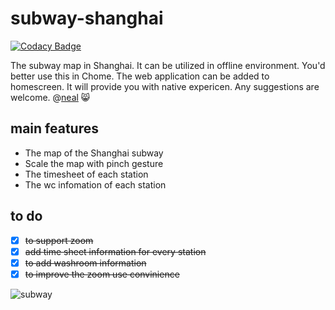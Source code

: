 # subway-shanghai

[![Codacy Badge](https://api.codacy.com/project/badge/Grade/4070ff787b7d4da5a494756242686fd8)](https://www.codacy.com/app/neal1991/subway-shanghai?utm_source=github.com&utm_medium=referral&utm_content=neal1991/subway-shanghai&utm_campaign=badger)


The subway map in Shanghai. It can be utilized in offline environment. You'd better use this in Chome. The web application can be added to homescreen. It will provide you with native expericen. Any suggestions are welcome. @[neal](mailto:bing.ecnu@gmail.com) :smile_cat:

## main features
* The map of the Shanghai subway
* Scale the map with pinch gesture
* The timesheet of each station
* The wc infomation of each station

## to do    

- [x] ~~to support zoom~~
- [x] ~~add time sheet information for every station~~
- [x] ~~to add washroom information~~
- [x] ~~to improve the zoom use convinience~~

![subway](https://user-images.githubusercontent.com/12164075/29123365-1bf93fca-7d48-11e7-9032-2203222af07d.gif)


